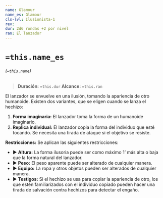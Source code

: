 ```yaml
---
name: Glamour
name_es: Glamour
cls-lvl: Ilusionista-1
rev: 
dur: 2d6 rondas +2 por nivel
ran: El lanzador
---
```

# `=this.name_es`
###### (`=this.name`)

>**Duración:** `=this.dur`
>**Alcance:** `=this.ran`

El lanzador se envuelve en una ilusión, tomando la apariencia de otro humanoide. Existen dos variantes, que se eligen cuando se lanza el hechizo: 
1. **Forma imaginaria:** El lanzador toma la forma de un humanoide imaginario. 
2. **Replica individual:** El lanzador copia la forma del individuo que esté tocando. Se necesita una tirada de ataque si el objetivo se resiste. 

**Restricciones:** Se aplican las siguientes restricciones: 
- ▶ **Altura:** La forma ilusoria puede ser como máximo 1’ más alta o baja que la forma natural del lanzador. 
- ▶ **Peso:** El peso aparente puede ser alterado de cualquier manera. 
- ▶ **Equipo:** La ropa y otros objetos pueden ser alterados de cualquier manera. 
- ▶ **Testigos:** Si el hechizo se usa para copiar la apariencia de otro, los que estén familiarizados con el individuo copiado pueden hacer una tirada de salvación contra hechizos para detectar el engaño.